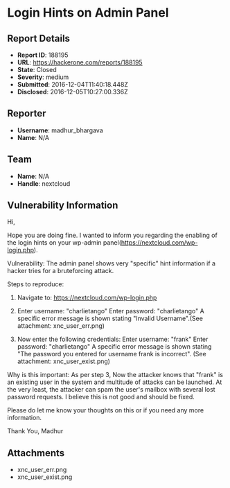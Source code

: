 # Login Hints on Admin Panel

## Report Details
- **Report ID**: 188195
- **URL**: https://hackerone.com/reports/188195
- **State**: Closed
- **Severity**: medium
- **Submitted**: 2016-12-04T11:40:18.448Z
- **Disclosed**: 2016-12-05T10:27:00.336Z

## Reporter
- **Username**: madhur_bhargava
- **Name**: N/A

## Team
- **Name**: N/A
- **Handle**: nextcloud

## Vulnerability Information
Hi,

Hope you are doing fine.
I wanted to inform you regarding the enabling of the login hints on your wp-admin panel(https://nextcloud.com/wp-login.php).

Vulnerability: The admin panel shows very "specific" hint information if a hacker tries for a bruteforcing attack.

Steps to reproduce:
1. Navigate to: https://nextcloud.com/wp-login.php 

2. Enter username: "charlietango" 
    Enter password: "charlietango"
    A specific error message is shown stating "Invalid Username".(See attachment: xnc_user_err.png)

3. Now enter the following credentials:
    Enter username: "frank" 
    Enter password: "charlietango"
   A specific error message is shown stating "The password you entered for username frank is incorrect".   (See attachment: xnc_user_exist.png)

Why is this important:
As per step 3, Now the attacker knows that "frank" is an existing user in the system and multitude of attacks can be launched. At the very least, the attacker can spam the user's mailbox with several lost password requests. I believe this is not good and should be fixed.

Please do let me know your thoughts on this or if you need any more information.

Thank You,
Madhur 

## Attachments
- xnc_user_err.png
- xnc_user_exist.png
